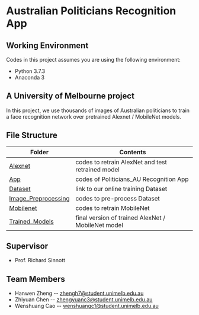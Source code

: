 # Australian Politicians Recognition App
## Working Environment
Codes in this project assumes you are using the following environment:
- Python 3.7.3
- Anaconda 3
## A University of Melbourne project
In this project, we use thousands of images of Australian politicians to train a face recognition network over pretrained Alexnet / MobileNet models.
## File Structure
|Folder|Contents|
|-|-|
|[Alexnet](https://github.com/HanwenZheng/PoliticiansAU_Recognition/tree/master/Alexnet "Alexnet")|codes to retrain AlexNet and test retrained model|
|[App](https://github.com/HanwenZheng/PoliticiansAU_Recognition/tree/master/App "App")|codes of Politicians_AU Recognition App|
|[Dataset](https://github.com/HanwenZheng/PoliticiansAU_Recognition/tree/master/Dataset "Dataset")|link to our online training Dataset|
|[Image_Preprocessing](https://github.com/HanwenZheng/PoliticiansAU_Recognition/tree/master/Image_Preprocessing "Image_Preprocessing")|codes to pre-process Dataset|
|[Mobilenet](https://github.com/HanwenZheng/PoliticiansAU_Recognition/tree/master/Mobilenet "Mobilenet")|codes to retrain MobileNet|
|[Trained_Models](https://github.com/HanwenZheng/PoliticiansAU_Recognition/tree/master/Trained_Models "Trained_Models")|final version of trained AlexNet / MobileNet model|
## Supervisor
- Prof. Richard Sinnott
## Team Members
- Hanwen Zheng -- zhengh7@student.unimelb.edu.au
- Zhiyuan Chen -- zhengyuanc3@student.unimelb.edu.au
- Wenshuang Cao -- wenshuangc1@student.unimelb.edu.au
